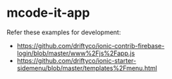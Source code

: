 mcode-it-app
================

Refer these examples for development:
- https://github.com/driftyco/ionic-contrib-firebase-login/blob/master/www%2Fjs%2Fapp.js
- https://github.com/driftyco/ionic-starter-sidemenu/blob/master/templates%2Fmenu.html